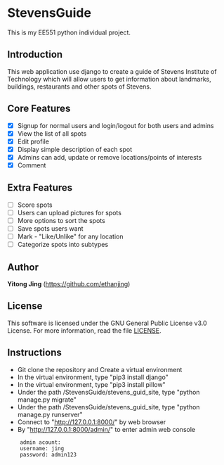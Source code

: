 # StevensGuide

This is my EE551 python individual project.

## Introduction

This web application use django to create a guide of Stevens Institute of Technology which will allow users to get information about landmarks, buildings, restaurants and other spots of Stevens.

## Core Features

* [x] Signup for normal users and login/logout for both users and admins
* [x] View the list of all spots
* [x] Edit profile
* [x] Display simple description of each spot
* [x] Admins can add, update or remove locations/points of interests
* [x] Comment

## Extra Features

* [ ] Score spots
* [ ] Users can upload pictures for spots
* [ ] More options to sort the spots
* [ ] Save spots users want
* [ ] Mark - "Like/Unlike" for any location
* [ ] Categorize spots into subtypes

## Author

**Yitong Jing** 
(https://github.com/ethanjing)

## License
This software is licensed under the GNU General Public License v3.0 License. For more information, read the file [LICENSE](https://github.com/ethanjing/StevensGuide/blob/master/LICENSE).

## Instructions

* Git clone the repository and Create a virtual environment
* In the virtual environment, type "pip3 install django"
* In the virtual environment, type "pip3 install pillow"
* Under the path /StevensGuide/stevens_guid_site, type "python manage.py migrate"
* Under the path /StevensGuide/stevens_guid_site, type "python manage.py runserver"
* Connect to "http://127.0.0.1:8000/" by web browser
* By "http://127.0.0.1:8000/admin/" to enter admin web console
```
    admin acount:
    username: jing
    password: admin123
```
